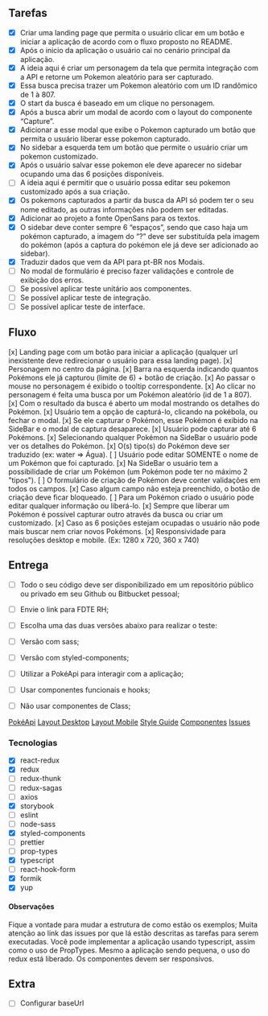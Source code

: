 ## Tarefas

- [x] Criar uma landing page que permita o usuário clicar em um botão e iniciar a aplicação de acordo com o fluxo proposto no README.
- [x] Após o inicio da aplicação o usuário cai no cenário principal da aplicação.
- [x] A ideia aqui é criar um personagem da tela que permita integração com a API e retorne um Pokemon aleatório para ser capturado.
- [x] Essa busca precisa trazer um Pokemon aleatório com um ID randômico de 1 à 807.
- [x] O start da busca é baseado em um clique no personagem.
- [x] Após a busca abrir um modal de acordo com o layout do componente “Capture”.
- [x] Adicionar a esse modal que exibe o Pokemon capturado um botão que permita o usuário liberar esse pokemon capturado.
- [x] No sidebar a esquerda tem um botão que permite o usuário criar um pokemon customizado.
- [x] Após o usuário salvar esse pokemon ele deve aparecer no sidebar ocupando uma das 6 posições disponíveis.
- [ ] A ideia aqui é permitir que o usuário possa editar seu pokemon customizado após a sua criação.
- [x] Os pokemons capturados a partir da busca da API só podem ter o seu nome editado, as outras informações não podem ser editadas.
- [x] Adicionar ao projeto a fonte OpenSans para os textos.
- [x] O sidebar deve conter sempre 6 “espaços”, sendo que caso haja um pokémon capturado, a imagem do “?” deve ser substituída pela imagem do pokémon (após a captura do pokémon ele já deve ser adicionado ao sidebar).
- [x] Traduzir dados que vem da API para pt-BR nos Modais.
- [ ] No modal de formulário é preciso fazer validações e controle de exibição dos erros.
- [ ] Se possível aplicar teste unitário aos componentes.
- [ ] Se possível aplicar teste de integração.
- [ ] Se possível aplicar teste de interface.

## Fluxo

[x] Landing page com um botão para iniciar a aplicação (qualquer url inexistente deve redirecionar o usuário para essa landing page).
[x] Personagem no centro da página.
[x] Barra na esquerda indicando quantos Pokémons ele já capturou (limite de 6) + botão de criação.
[x] Ao passar o mouse no personagem é exibido o tooltip correspondente.
[x] Ao clicar no personagem é feita uma busca por um Pokémon aleatório (id de 1 a 807).
[x] Com o resultado da busca é aberto um modal mostrando os detalhes do Pokémon.
[x] Usuário tem a opção de capturá-lo, clicando na pokébola, ou fechar o modal.
[x] Se ele capturar o Pokémon, esse Pokémon é exibido na SideBar e o modal de captura desaparece.
[x] Usuário pode capturar até 6 Pokémons.
[x] Selecionando qualquer Pokémon na SideBar o usuário pode ver os detalhes do Pokémon.
[x] O(s) tipo(s) do Pokémon deve ser traduzido (ex: water => Água).
[ ] Usuário pode editar SOMENTE o nome de um Pokémon que foi capturado.
[x] Na SideBar o usuário tem a possibilidade de criar um Pokémon (um Pokémon pode ter no máximo 2 "tipos").
[ ] O formulário de criação de Pokémon deve conter validações em todos os campos.
[x] Caso algum campo não esteja preenchido, o botão de criação deve ficar bloqueado.
[ ] Para um Pokémon criado o usuário pode editar qualquer informação ou liberá-lo.
[x] Sempre que liberar um Pokémon é possível capturar outro através da busca ou criar um customizado.
[x] Caso as 6 posições estejam ocupadas o usuário não pode mais buscar nem criar novos Pokémons.
[x] Responsividade para resoluções desktop e mobile. (Ex: 1280 x 720, 360 x 740)


## Entrega

- [ ] Todo o seu código deve ser disponibilizado em um repositório público ou privado em seu Github ou Bitbucket pessoal;
- [ ] Envie o link para FDTE RH;
- [ ] Escolha uma das duas versões abaixo para realizar o teste:
- [ ] Versão com sass;
- [ ] Versão com styled-components;
- [ ] Utilizar a PokéApi para interagir com a aplicação;
- [ ] Usar componentes funcionais e hooks;
- [ ] Não usar componentes de Class;


[PokéApi](https://pokeapi.co/)
[Layout Desktop](https://www.figma.com/proto/l92meWj5EzwY3q8XZro1i0/Teste-Front?node-id=13%3A13571&scaling=min-zoom)
[Layout Mobile](https://www.figma.com/proto/l92meWj5EzwY3q8XZro1i0/Teste-Front?node-id=41%3A18782&scaling=min-zoom)
[Style Guide](https://www.figma.com/proto/l92meWj5EzwY3q8XZro1i0/Teste-Front?node-id=36%3A2135&scaling=min-zoom)
[Componentes](https://www.figma.com/proto/l92meWj5EzwY3q8XZro1i0/Teste-Front?node-id=27%3A18584&scaling=min-zoom)
[Issues](https://bitbucket.org/fdtedsd/teste-frontend/issues)

### Tecnologias

- [x] react-redux
- [x] redux
- [ ] redux-thunk
- [ ] redux-sagas
- [ ] axios
- [x] storybook
- [ ] eslint
- [ ] node-sass
- [x] styled-components
- [ ] prettier
- [ ] prop-types
- [x] typescript
- [ ] react-hook-form
- [x] formik
- [x] yup

#### Observações

Fique a vontade para mudar a estrutura de como estão os exemplos;
Muita atenção ao link das issues por que lá estão descritas as tarefas para serem executadas.
Você pode implementar a aplicação usando typescript, assim como o uso de PropTypes.
Mesmo a aplicação sendo pequena, o uso do redux está liberado.
Os componentes devem ser responsivos.

## Extra

- [ ] Configurar baseUrl